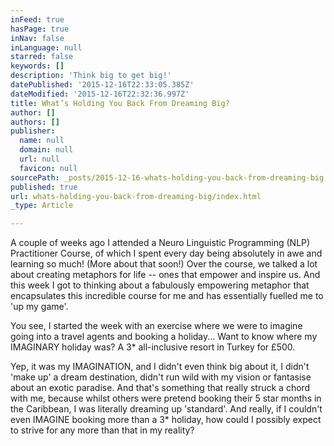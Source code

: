 ```yaml
---
inFeed: true
hasPage: true
inNav: false
inLanguage: null
starred: false
keywords: []
description: 'Think big to get big!'
datePublished: '2015-12-16T22:33:05.385Z'
dateModified: '2015-12-16T22:32:36.997Z'
title: What’s Holding You Back From Dreaming Big?
author: []
authors: []
publisher:
  name: null
  domain: null
  url: null
  favicon: null
sourcePath: _posts/2015-12-16-whats-holding-you-back-from-dreaming-big.md
published: true
url: whats-holding-you-back-from-dreaming-big/index.html
_type: Article

---
```

A couple of weeks ago I attended a Neuro Linguistic Programming (NLP) Practitioner Course, of which I spent every day being absolutely in awe and learning so much! (More about that soon!)
Over the course, we talked a lot about creating metaphors for life -- ones that empower and inspire us. And this week I got to thinking about a fabulously empowering metaphor that encapsulates this incredible course for me and has essentially fuelled me to 'up my game'. 

You see, I started the week with an exercise where we were to imagine going into a travel agents and booking a holiday...
Want to know where my IMAGINARY holiday was?
A 3\* all-inclusive resort in Turkey for £500\. 

Yep, it was my IMAGINATION, and I didn't even think big about it, I didn't 'make up' a dream destination, didn't run wild with my vision or fantasise about an exotic paradise. And that's something that really struck a chord with me, because whilst others were pretend booking their 5 star months in the Caribbean, I was literally dreaming up 'standard'.
And really, if I couldn't even IMAGINE booking more than a 3\* holiday, how could I possibly expect to strive for any more than that in my reality?